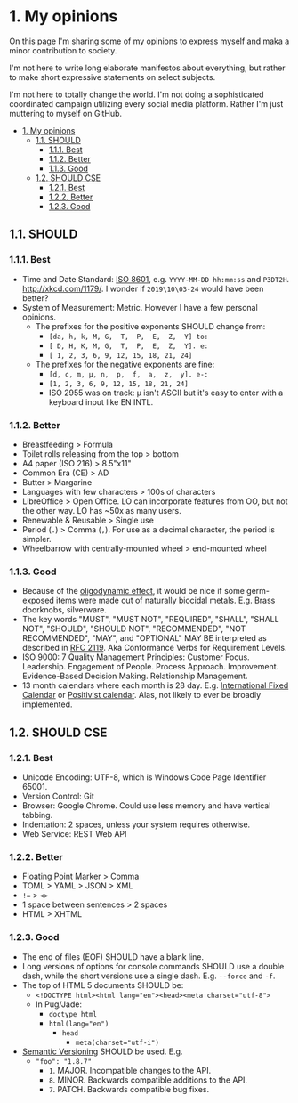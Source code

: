 # 1. My opinions

On this page I'm sharing some of my opinions to express myself and maka a minor contribution to society.

I'm not here to write long elaborate manifestos about everything, but rather to make short expressive statements on select subjects.

I'm not here to totally change the world. I'm not doing a sophisticated coordinated campaign utilizing every social media platform. Rather I'm just muttering to myself on GitHub.

- [1. My opinions](#1-my-opinions)
  - [1.1. SHOULD](#11-should)
    - [1.1.1. Best](#111-best)
    - [1.1.2. Better](#112-better)
    - [1.1.3. Good](#113-good)
  - [1.2. SHOULD CSE](#12-should-cse)
    - [1.2.1. Best](#121-best)
    - [1.2.2. Better](#122-better)
    - [1.2.3. Good](#123-good)

## 1.1. SHOULD

### 1.1.1. Best

- Time and Date Standard: [ISO 8601](https://en.wikipedia.org/wiki/ISO_8601), e.g. `YYYY-MM-DD hh:mm:ss` and `P3DT2H`. http://xkcd.com/1179/. I wonder if `2019\10\03-24` would have been better?
- System of Measurement: Metric. However I have a few personal opinions.
    - The prefixes for the positive exponents SHOULD change from:
        - `[da, h, k, M, G,  T,  P,  E,  Z,  Y] to:`
        - `[ D, H, K, M, G,  T,  P,  E,  Z,  Y]. e:`
        - `[ 1, 2, 3, 6, 9, 12, 15, 18, 21, 24]`
    - The prefixes for the negative exponents are fine:
        - `[d, c, m, μ, n,  p,  f,  a,  z,  y]. e-:`
        - `[1, 2, 3, 6, 9, 12, 15, 18, 21, 24]`
        - ISO 2955 was on track: µ isn't ASCII but it's easy to enter with a keyboard input like EN INTL.

### 1.1.2. Better

- Breastfeeding > Formula
- Toilet rolls releasing from the top > bottom
- A4 paper (ISO 216) > 8.5"x11"
- Common Era (CE) > AD
- Butter > Margarine
- Languages with few characters > 100s of characters
- LibreOffice > Open Office. LO can incorporate features from OO, but not the other way. LO has ~50x as many users.
- Renewable & Reusable > Single use
- Period (`.`) > Comma (`,`). For use as a decimal character, the period is simpler.
- Wheelbarrow with centrally-mounted wheel > end-mounted wheel

### 1.1.3. Good

- Because of the [oligodynamic effect](https://en.wikipedia.org/wiki/Oligodynamic_effect), it would be nice if some germ-exposed items were made out of naturally biocidal metals. E.g. Brass doorknobs, silverware.
- The key words "MUST", "MUST NOT", "REQUIRED", "SHALL", "SHALL NOT", "SHOULD", "SHOULD NOT", "RECOMMENDED", "NOT RECOMMENDED",  "MAY", and "OPTIONAL" MAY BE interpreted as described in [RFC 2119](http://www.ietf.org/rfc/rfc2119.txt). Aka Conformance Verbs for Requirement Levels.
- ISO 9000: 7 Quality Management Principles: Customer Focus. Leadership. Engagement of People. Process Approach. Improvement. Evidence-Based Decision Making. Relationship Management.
- 13 month calendars where each month is 28 day. E.g. [International Fixed Calendar](https://en.wikipedia.org/wiki/International_Fixed_Calendar) or [Positivist calendar](https://en.wikipedia.org/wiki/Positivist_calendar). Alas, not likely to ever be broadly implemented.

## 1.2. SHOULD CSE

### 1.2.1. Best

- Unicode Encoding: UTF-8, which is Windows Code Page Identifier 65001.
- Version Control: Git
- Browser: Google Chrome. Could use less memory and have vertical tabbing.
- Indentation: 2 spaces, unless your system requires otherwise.
- Web Service: REST Web API

### 1.2.2. Better

- Floating Point Marker > Comma
- TOML > YAML > JSON > XML
- `!=` > `<>`
- 1 space between sentences > 2 spaces
- HTML > XHTML

### 1.2.3. Good

- The end of files (EOF) SHOULD have a blank line.
- Long versions of options for console commands SHOULD use a double dash, while the short versions use a single dash. E.g. `--force` and `-f`.
- The top of HTML 5 documents SHOULD be:
    - `<!DOCTYPE html><html lang="en"><head><meta charset="utf-8">`
    - In Pug/Jade:
        - `doctype html`
        - `html(lang="en")`
            - `head`
                - `meta(charset="utf-i")`
- [Semantic Versioning](http://semver.org/) SHOULD be used. E.g.
    - `"foo": "1.8.7"`
        - `1`. MAJOR. Incompatible changes to the API.
        - `8`. MINOR. Backwards compatible additions to the API.
        - `7`. PATCH. Backwards compatible bug fixes.
